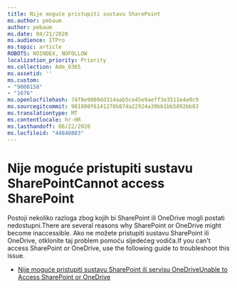 ```yaml
---
title: Nije moguće pristupiti sustavu SharePoint
ms.author: pebaum
author: pebaum
ms.date: 04/21/2020
ms.audience: ITPro
ms.topic: article
ROBOTS: NOINDEX, NOFOLLOW
localization_priority: Priority
ms.collection: Adm_O365
ms.assetid: ''
ms.custom:
- "9000158"
- "1676"
ms.openlocfilehash: 74f8e9009dd314aab5ce45e9aeff3e3511e4e0c9
ms.sourcegitcommit: 981880f6141278b87da22924a39bb1bb5892bb83
ms.translationtype: MT
ms.contentlocale: hr-HR
ms.lasthandoff: 06/22/2020
ms.locfileid: "44840883"
---
```

# <a name="cannot-access-sharepoint"></a><span data-ttu-id="9c112-102">Nije moguće pristupiti sustavu SharePoint</span><span class="sxs-lookup"><span data-stu-id="9c112-102">Cannot access SharePoint</span></span>

<span data-ttu-id="9c112-103">Postoji nekoliko razloga zbog kojih bi SharePoint ili OneDrive mogli postati nedostupni.</span><span class="sxs-lookup"><span data-stu-id="9c112-103">There are several reasons why SharePoint or OneDrive might become inaccessible.</span></span> <span data-ttu-id="9c112-104">Ako ne možete pristupiti sustavu SharePoint ili OneDrive, otklonite taj problem pomoću sljedećeg vodiča.</span><span class="sxs-lookup"><span data-stu-id="9c112-104">If you can't access SharePoint or OneDrive, use the following guide to troubleshoot this issue.</span></span>

- [<span data-ttu-id="9c112-105">Nije moguće pristupiti sustavu SharePoint ili servisu OneDrive</span><span class="sxs-lookup"><span data-stu-id="9c112-105">Unable to Access SharePoint or OneDrive</span></span>](https://docs.microsoft.com/sharepoint/troubleshoot/sharing-and-permissions/sharepoint-online-inaccessible)
